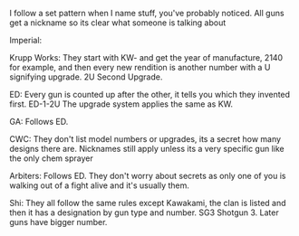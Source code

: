 I follow a set pattern when I name stuff, you've probably noticed. All guns get a nickname so its clear what someone is talking about

Imperial:

Krupp Works: They start with KW- and get the year of manufacture, 2140 for example, and then every new rendition is another number with a U signifying upgrade. 2U Second Upgrade.

ED: Every gun is counted up after the other, it tells you which they invented first. ED-1-2U The upgrade system applies the same as KW.

GA: Follows ED.

CWC: They don't list model numbers or upgrades, its a secret how many designs there are. Nicknames still apply unless its a very specific gun like the only chem sprayer

Arbiters: Follows ED. They don't worry about secrets as only one of you is walking out of a fight alive and it's usually them.


Shi: They all follow the same rules except Kawakami, the clan is listed and then it has a designation by gun type and number. SG3 Shotgun 3. Later guns have bigger number.
